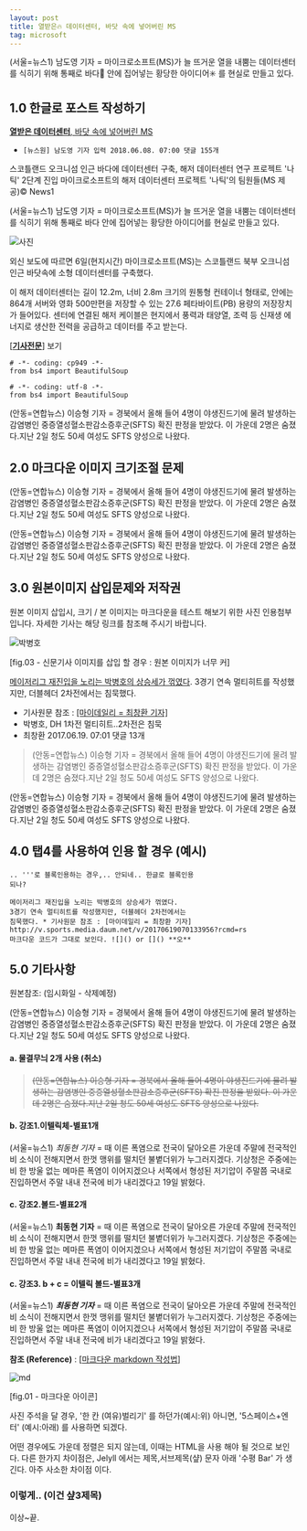 ```yaml
---
layout: post
title: 열받은🔥 데이터센터, 바닷 속에 넣어버린 MS
tag: microsoft
---
```


(서울=뉴스1) 남도영 기자 = 마이크로소프트(MS)가 늘 뜨거운 열을 내뿜는 데이터센터를 식히기 위해 통째로 바다🌊 안에 집어넣는 황당한 아이디어✳️ 를 현실로 만들고 있다.

## 1.0 한글로 포스트 작성하기

[**열받은 데이터센터**, 바닷 속에 넣어버린 MS](http://v.media.daum.net/v/20180608070036024?rcmd=rn)  
- `[뉴스원] 남도영 기자 입력 2018.06.08. 07:00 댓글 155개`

스코틀랜드 오크니섬 인근 바다에 데이터센터 구축, 해저 데이터센터 연구 프로젝트 '나틱' 2단계 진입 마이크로소프트의 해저 데이터센터 프로젝트 '나틱'의 팀원들(MS 제공)© News1

(서울=뉴스1) 남도영 기자 = 마이크로소프트(MS)가 늘 뜨거운 열을 내뿜는 데이터센터를 식히기 위해 통째로 바다 안에 집어넣는 황당한 아이디어를 현실로 만들고 있다.

![__사진__](https://img1.daumcdn.net/thumb/R658x0.q70/?fname=https://t1.daumcdn.net/news/201806/08/NEWS1/20180608070009225tqgc.jpg)

외신 보도에 따르면 6일(현지시간) 마이크로소프트(MS)는 스코틀랜드 북부 오크니섬 인근 바닷속에 소형 데이터센터를 구축했다.

이 해저 데이터센터는 길이 12.2m, 너비 2.8m 크기의 원통형 컨테이너 형태로, 안에는 864개 서버와 영화 500만편을 저장할 수 있는 27.6 페타바이트(PB) 용량의 저장장치가 들어있다. 센터에 연결된 해저 케이블은 현지에서 풍력과 태양열, 조력 등 신재생 에너지로 생산한 전력을 공급하고 데이터를 주고 받는다.   

[[**기사전문**]](http://v.media.daum.net/v/20180608070036024?rcmd=rn) 보기

```
# -*- coding: cp949 -*-
from bs4 import BeautifulSoup

# -*- coding: utf-8 -*-
from bs4 import BeautifulSoup
```

(안동=연합뉴스) 이승형 기자 = 경북에서 올해 들어 4명이 야생진드기에 물려 발생하는 감염병인 중증열성혈소판감소증후군(SFTS) 확진 판정을 받았다. 이 가운데 2명은 숨졌다.지난 2일 청도 50세 여성도 SFTS 양성으로 나왔다.

## 2.0 마크다운 이미지 크기조절 문제

(안동=연합뉴스) 이승형 기자 = 경북에서 올해 들어 4명이 야생진드기에 물려 발생하는 감염병인 중증열성혈소판감소증후군(SFTS) 확진 판정을 받았다. 이 가운데 2명은 숨졌다.지난 2일 청도 50세 여성도 SFTS 양성으로 나왔다.

(안동=연합뉴스) 이승형 기자 = 경북에서 올해 들어 4명이 야생진드기에 물려 발생하는 감염병인 중증열성혈소판감소증후군(SFTS) 확진 판정을 받았다. 이 가운데 2명은 숨졌다.지난 2일 청도 50세 여성도 SFTS 양성으로 나왔다.

## 3.0 원본이미지 삽입문제와 저작권

원본 이미지 삽입시, 크기 / 본 이미지는 마크다운을 테스트 해보기 위한 사진 인용첨부 입니다. 자세한 기사는 해당 링크를 참조해 주시기 바랍니다.

![__박병호__](http://img1.daumcdn.net/thumb/R658x0.q70/?fname=http://t1.daumcdn.net/news/201706/19/mydaily/20170619070132804jdtb.jpg)

[fig.03 - 신문기사 이미지를 삽입 할 경우 : 원본 이미지가 너무 커]

[메이저리그 재진입을 노리는 박병호의 상승세가 꺾였다](http://v.sports.media.daum.net/v/20170619070133956?rcmd=rs). 3경기 연속 멀티히트를 작성했지만, 더블헤더 2차전에서는 침묵했다.

* 기사원문 참조 : [[마이데일리 = 최창환 기자]](http://v.sports.media.daum.net/v/20170619070133956?rcmd=rs)
* 박병호, DH 1차전 멀티히트..2차전은 침묵
* 최창환 2017.06.19. 07:01 댓글 13개      


>(안동=연합뉴스) 이승형 기자 = 경북에서 올해 들어 4명이 야생진드기에 물려 발생하는 감염병인 중증열성혈소판감소증후군(SFTS) 확진 판정을 받았다. 이 가운데 2명은 숨졌다.지난 2일 청도 50세 여성도 SFTS 양성으로 나왔다.

(안동=연합뉴스) 이승형 기자 = 경북에서 올해 들어 4명이 야생진드기에 물려 발생하는 감염병인 중증열성혈소판감소증후군(SFTS) 확진 판정을 받았다. 이 가운데 2명은 숨졌다.지난 2일 청도 50세 여성도 SFTS 양성으로 나왔다.

## 4.0 탭4를 사용하여 인용 할 경우 (예시)     

```
.. '''로 블록인용하는 경우,.. 안되네.. 한글로 블록인용
되나?

메이저리그 재진입을 노리는 박병호의 상승세가 꺾였다.
3경기 연속 멀티히트를 작성했지만, 더블헤더 2차전에서는
침묵했다. * 기사원문 참조 : [마이데일리 = 최창환 기자]
http://v.sports.media.daum.net/v/20170619070133956?rcmd=rs
마크다운 코드가 그대로 보인다. ![]() or []() **오**
```
## 5.0 기타사항

원본참조: (임시화일 - 삭제예정)

(안동=연합뉴스) 이승형 기자 = 경북에서 올해 들어 4명이 야생진드기에 물려 발생하는 감염병인 중증열성혈소판감소증후군(SFTS) 확진 판정을 받았다. 이 가운데 2명은 숨졌다.지난 2일 청도 50세 여성도 SFTS 양성으로 나왔다.

#### a. 물결무늬 2개 사용 (취소)

>~~(안동=연합뉴스) 이승형 기자 = 경북에서 올해 들어 4명이 야생진드기에 물려 발생하는 감염병인 중증열성혈소판감소증후군(SFTS) 확진 판정을 받았다. 이 가운데 2명은 숨졌다.지난 2일 청도 50세 여성도 SFTS 양성으로 나왔다.~~

#### b. 강조1.이텔릭체-별표1개

(서울=뉴스1) *최동현 기자* = 때 이른 폭염으로 전국이 달아오른 가운데 주말에 전국적인 비 소식이 전해지면서 한껏 맹위를 떨치던 불볕더위가 누그러지겠다. 기상청은 주중에는 비 한 방울 없는 메마른 폭염이 이어지겠으나 서쪽에서 형성된 저기압이 주말쯤 국내로 진입하면서 주말 내내 전국에 비가 내리겠다고 19일 밝혔다.

#### c. 강조2.볼드-별표2개

(서울=뉴스1) **최동현 기자** = 때 이른 폭염으로 전국이 달아오른 가운데 주말에 전국적인 비 소식이 전해지면서 한껏 맹위를 떨치던 불볕더위가 누그러지겠다. 기상청은 주중에는 비 한 방울 없는 메마른 폭염이 이어지겠으나 서쪽에서 형성된 저기압이 주말쯤 국내로 진입하면서 주말 내내 전국에 비가 내리겠다고 19일 밝혔다.

#### c. 강조3. b + c = 이텔릭 볼드-별표3개

(서울=뉴스1) ***최동현 기자*** = 때 이른 폭염으로 전국이 달아오른 가운데 주말에 전국적인 비 소식이 전해지면서 한껏 맹위를 떨치던 불볕더위가 누그러지겠다. 기상청은 주중에는 비 한 방울 없는 메마른 폭염이 이어지겠으나 서쪽에서 형성된 저기압이 주말쯤 국내로 진입하면서 주말 내내 전국에 비가 내리겠다고 19일 밝혔다.

**참조 (Reference)** : [[마크다운 markdown 작성법](https://gist.github.com/ihoneymon/652be052a0727ad59601)]

![md](https://encrypted-tbn0.gstatic.com/images?q=tbn:ANd9GcQCrW1gO6FLyEOlsoJcJVMFpHF0Fu_aAfhkq8OeBxbufIG0tAyMsw)

[fig.01 - 마크다운 아이콘]

사진 주석을 달 경우, '한 칸 (여유)벌리기' 를 하던가(예시:위) 아니면, '5스페이스+엔터' (예시:아래) 를 사용하면 되겠다.

어떤 경우에도 가운데 정렬은 되지 않는데, 이때는 HTML을 사용 해야 될 것으로 보인다. 다른 한가지 차이점은, Jelyll 에서는 제목,서브제목(샾) 문자 아래 '수평 Bar' 가 생긴다. 아주 사소한 차이점 이다.

### 이렇게.. (이건 샾3제목)

이상~끝.
